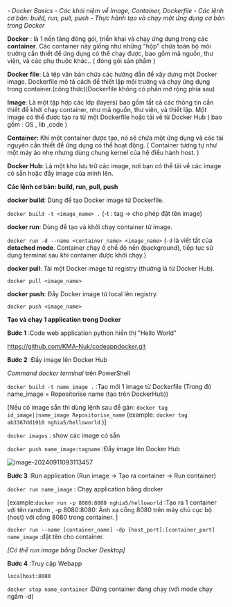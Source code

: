 *- Docker Basics
 \- Các khái niệm về Image, Container, Dockerfile
 \- Các lệnh cơ bản: build, run, pull, push
 \- Thực hành tạo và chạy một ứng dụng cơ bản trong Docker*

**Docker** : là 1 nền tảng đóng gói, triển khai và chạy ứng dụng trong các **container**. Các container này giống như những "hộp" chứa toàn bộ môi trường cần thiết để ứng dụng có thể chạy được, bao gồm mã nguồn, thư viện, và các phụ thuộc khác.. ( đóng gói sản phẩm )

**Docker file**: Là tệp văn bản chứa các hướng dẫn để xây dựng một Docker image. Dockerfile mô tả cách để thiết lập môi trường và chạy ứng dụng trong container.(công thức)(Dockerfile không có phần mở rộng phía sau)

**Image**: Là một tập hợp các lớp (layers) bao gồm tất cả các thông tin cần thiết để khởi chạy container, như mã nguồn, thư viện, và thiết lập. Một image có thể được tạo ra từ một Dockerfile hoặc tải về từ Docker Hub ( bao gồm : OS , lib ,code )

**Container:** Khi một container được tạo, nó sẽ chứa một ứng dụng và các tài nguyên cần thiết để ứng dụng có thể hoạt động. ( Container tương tự như một máy ảo nhẹ nhưng dùng chung kernel của hệ điều hành host. )

**Docker Hub**: Là một kho lưu trữ các image, nơi bạn có thể tải về các image có sẵn hoặc đẩy image của mình lên.

 

**Các lệnh cơ bản: build, run, pull, push**

 **docker build**: Dùng để tạo Docker image từ Dockerfile.

`docker build -t <image_name> .`		(-t : tag -> cho phép đặt tên image)

 **docker run**: Dùng để tạo và khởi chạy container từ image.

`docker run -d --name <container_name> <image_name>` 		(`-d` là viết tắt của **detached mode**. Container chạy ở chế độ nền (background), tiếp tục sử dụng terminal sau khi container được khởi chạy.)

 **docker pull**: Tải một Docker image từ registry (thường là từ Docker Hub).

`docker pull <image_name>`

 **docker push**: Đẩy Docker image từ local lên registry.

`docker push <image_name>`



**Tạo và chạy 1 application trong Docker**

**Bước 1** :Code web application python hiển thị "Hello World"

https://github.com/KMA-Nuk/codeappdocker.git

**Bước 2** :Đẩy image lên Docker Hub

*Command docker terminal* trên PowerShell

`docker build -t name_image .` :Tạo mới 1 image từ Dockerfile  (Trong đó name_image = Repositorise name (tạo trên DockerHub))

[Nếu có image sẵn thì dùng lệnh sau để gán: `docker tag id_image||name_image Repositorise_name`  (example: `docker tag ab3367dd1910 nghia5/helloworld` )]

`docker images` : show các image có sẵn

`docker push name_image:tagname` :Đẩy image lên Docker Hub

![image-20240911093113457](C:\Users\NghiaPC\AppData\Roaming\Typora\typora-user-images\image-20240911093113457.png)

**Bước 3** :Run application (Run image -> Tạo ra container -> Run container)

`docker run name_image` : Chạy application bằng docker

[example:`docker run -p 8080:8080 nghia5/helloworld` :Tạo ra 1 container với tên random , -p 8080:8080: Ánh xạ cổng 8080 trên máy chủ cục bộ (host) với cổng 8080 trong container. ]

`docker run --name [container_name] -dp [host_port]:[container_port] name_image` :đặt tên cho container.

*[Có thể run image bằng Docker Desktop]*

**Bước 4** :Truy cập Webapp 

`localhost:8080`

`docker stop name_container` :Dừng container đang chạy (với mode chạy ngầm -d)